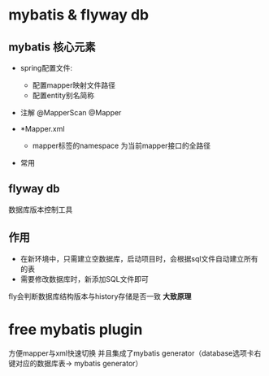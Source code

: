 # mybatis & flyway db

## mybatis 核心元素
- spring配置文件:
  - 配置mapper映射文件路径
  - 配置entity别名简称
- 注解 @MapperScan  @Mapper
- *Mapper.xml
  - mapper标签的namespace 为当前mapper接口的全路径
  
- 常用

## flyway db
数据库版本控制工具
## 作用
- 在新环境中，只需建立空数据库，启动项目时，会根据sql文件自动建立所有的表
- 需要修改数据库时，新添加SQL文件即可

fly会判断数据库结构版本与history存储是否一致
**大致原理**

# free mybatis plugin
方便mapper与xml快速切换
并且集成了mybatis generator（database选项卡右键对应的数据库表-> mybatis generator）
